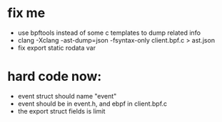# fix me

- use bpftools instead of some c templates to dump related info
- clang -Xclang -ast-dump=json -fsyntax-only client.bpf.c > ast.json
- fix export static rodata var

# hard code now:
- event struct should name "event"
- event should be in event.h, and ebpf in client.bpf.c
- the export struct fields is limit
